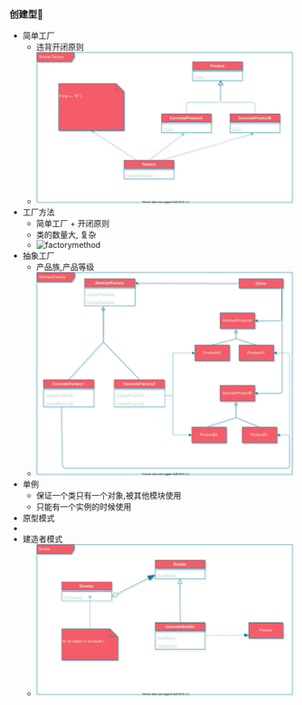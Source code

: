 ### 创建型🚀️
- 简单工厂
    - 违背开闭原则
    - ![simpleFactory](../images/simpleFactory.svg)
- 工厂方法
    - 简单工厂 + 开闭原则
    - 类的数量大, 复杂
    - ![factorymethod]()
- 抽象工厂
    - 产品族,产品等级
    - ![abstractfactory](../images/abstractfactory.svg)
- 单例
    - 保证一个类只有一个对象,被其他模块使用
    - 只能有一个实例的时候使用
- 原型模式
- 
- 建造者模式
  - ![builder](../images/builder.svg)